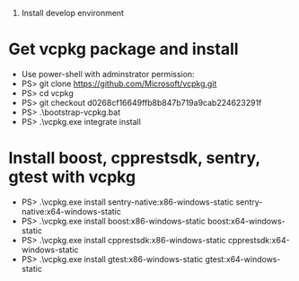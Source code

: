 1. Install develop environment
# Get vcpkg package and install
*  Use power-shell with adminstrator permission:
*  PS> git clone https://github.com/Microsoft/vcpkg.git
*  PS> cd vcpkg
*  PS> git checkout d0268cf16649ffb8b847b719a9cab224623291f
*  PS> .\bootstrap-vcpkg.bat
*  PS> .\vcpkg.exe integrate install

# Install boost, cpprestsdk, sentry, gtest with vcpkg 
*  PS> .\vcpkg.exe install sentry-native:x86-windows-static sentry-native:x64-windows-static
*  PS> .\vcpkg.exe install boost:x86-windows-static boost:x64-windows-static
*  PS> .\vcpkg.exe install cpprestsdk:x86-windows-static cpprestsdk:x64-windows-static
*  PS> .\vcpkg.exe install gtest:x86-windows-static gtest:x64-windows-static